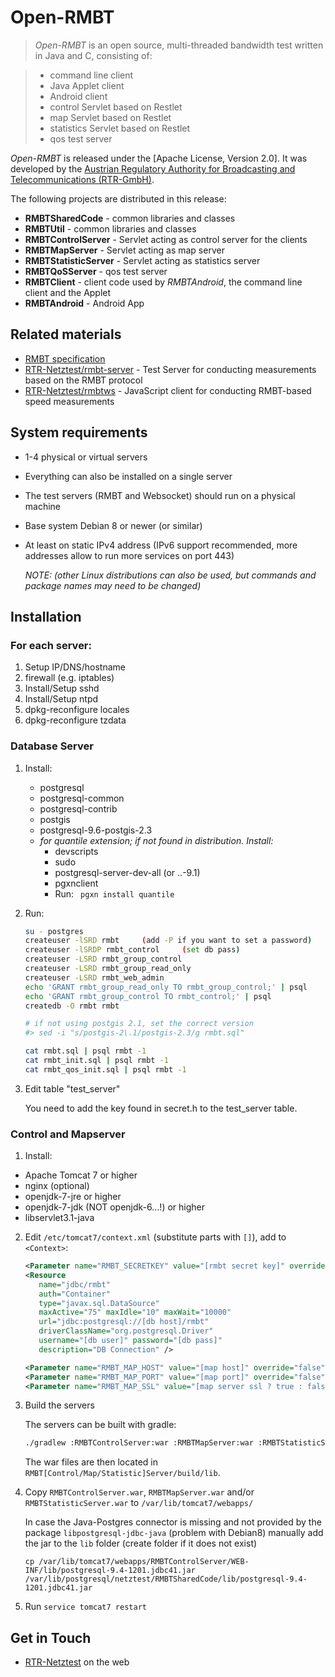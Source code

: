Open-RMBT
=========

> *Open-RMBT* is an open source, multi-threaded bandwidth test written in Java and
C, consisting of:

> * command line client
> * Java Applet client
> * Android client
> * control Servlet based on Restlet
> * map Servlet based on Restlet
> * statistics Servlet based on Restlet
> * qos test server

*Open-RMBT* is released under the [Apache License, Version 2.0]. It was developed
by the [Austrian Regulatory Authority for Broadcasting and Telecommunications (RTR-GmbH)](https://www.rtr.at/).

The following projects are distributed in this release:

- **RMBTSharedCode** - common libraries and classes
- **RMBTUtil** - common libraries and classes
- **RMBTControlServer** - Servlet acting as control server for the clients
- **RMBTMapServer** - Servlet acting as map server
- **RMBTStatisticServer** - Servlet acting as statistics server
- **RMBTQoSServer** - qos test server
- **RMBTClient** - client code used by *RMBTAndroid*, the command line client and the Applet
- **RMBTAndroid** - Android App


Related materials
-----------------

* [RMBT specification](https://www.netztest.at/doc/)
* [RTR-Netztest/rmbt-server](https://github.com/rtr-nettest/rmbt-server) - Test Server for conducting measurements based on the RMBT protocol
* [RTR-Netztest/rmbtws](https://github.com/rtr-nettest/rmbtws) - JavaScript client for conducting RMBT-based speed measurements


System requirements
-------------------

* 1-4 physical or virtual servers
* Everything can also be installed on a single server
* The test servers (RMBT and Websocket) should run on a physical machine
* Base system Debian 8 or newer (or similar) 
* At least on static IPv4 address (IPv6 support recommended, more addresses allow to run more services on port 443)

  *NOTE: (other Linux distributions can also be used, but commands and package names may need to be changed)*


Installation 
--------------

### For each server:

1. Setup IP/DNS/hostname
2. firewall (e.g. iptables)
3. Install/Setup sshd 
4. Install/Setup ntpd
5. dpkg-reconfigure locales
6. dpkg-reconfigure tzdata

### Database Server

1. Install:
    * postgresql
    * postgresql-common
    * postgresql-contrib
    * postgis
    * postgresql-9.6-postgis-2.3
    * *for quantile extension; if not found in distribution. Install:*
      * devscripts
      * sudo
      * postgresql-server-dev-all (or ..-9.1)
      * pgxnclient
      * Run:
        ` pgxn install quantile`

2. Run:

    ```bash
    su - postgres
    createuser -lSRD rmbt     (add -P if you want to set a password)
    createuser -lSRDP rmbt_control     (set db pass)
    createuser -LSRD rmbt_group_control
    createuser -LSRD rmbt_group_read_only
    createuser -LSRD rmbt_web_admin
    echo 'GRANT rmbt_group_read_only TO rmbt_group_control;' | psql
    echo 'GRANT rmbt_group_control TO rmbt_control;' | psql
    createdb -O rmbt rmbt
    
    # if not using postgis 2.1, set the correct version
    #> sed -i "s/postgis-2\.1/postgis-2.3/g rmbt.sql"
    
    cat rmbt.sql | psql rmbt -1
    cat rmbt_init.sql | psql rmbt -1
    cat rmbt_qos_init.sql | psql rmbt -1
    ```
    

3. Edit table "test_server"

   You need to add the key found in secret.h to the test_server table.

### Control and Mapserver

1. Install:
  * Apache Tomcat 7 or higher
  * nginx (optional)
  * openjdk-7-jre or higher
  * openjdk-7-jdk (NOT openjdk-6...!) or higher
  * libservlet3.1-java

2. Edit `/etc/tomcat7/context.xml` (substitute parts with `[]`), add to `<Context>`:

    ```xml
    <Parameter name="RMBT_SECRETKEY" value="[rmbt secret key]" override="false"/>
    <Resource 
       name="jdbc/rmbt" 
       auth="Container"
       type="javax.sql.DataSource"
       maxActive="75" maxIdle="10" maxWait="10000"
       url="jdbc:postgresql://[db host]/rmbt"
       driverClassName="org.postgresql.Driver"
       username="[db user]" password="[db pass]"
       description="DB Connection" />
    
    <Parameter name="RMBT_MAP_HOST" value="[map host]" override="false"/>
    <Parameter name="RMBT_MAP_PORT" value="[map port]" override="false"/>
    <Parameter name="RMBT_MAP_SSL" value="[map server ssl ? true : false]" override="false"/>
    ```

3. Build the servers
    
    The servers can be built with gradle:
    ```bash
    ./gradlew :RMBTControlServer:war :RMBTMapServer:war :RMBTStatisticServer:war
    ```
    The war files are then located in `RMBT[Control/Map/Statistic]Server/build/lib`.

4. Copy `RMBTControlServer.war`, `RMBTMapServer.war` and/or `RMBTStatisticServer.war` to `/var/lib/tomcat7/webapps/`

    In case the Java-Postgres connector is missing and not provided 
    by the package `libpostgresql-jdbc-java` (problem with Debian8) 
    manually add the jar to the `lib` folder (create folder if it does not exist)
    
    `cp /var/lib/tomcat7/webapps/RMBTControlServer/WEB-INF/lib/postgresql-9.4-1201.jdbc41.jar /var/lib/postgresql/netztest/RMBTSharedCode/lib/postgresql-9.4-1201.jdbc41.jar` 


5. Run `service tomcat7 restart`

Get in Touch
------------

* [RTR-Netztest](https://www.netztest.at) on the web